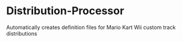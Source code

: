 # Distribution-Processor
Automatically creates definition files for Mario Kart Wii custom track distributions
